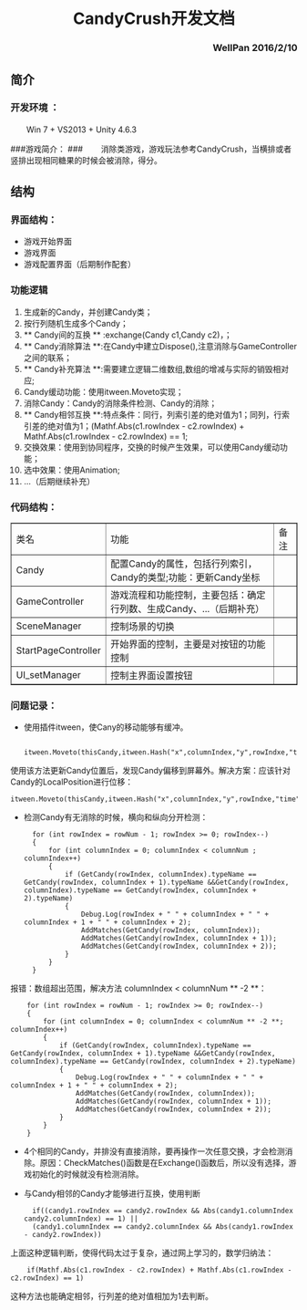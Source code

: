 # <center>CandyCrush开发文档</center> #
### <p align="right">WellPan 2016/2/10</p> ###



## 简介 ##

### 开发环境 ： ###
　　Win 7 + VS2013 + Unity 4.6.3

###游戏简介： ###
　　消除类游戏，游戏玩法参考CandyCrush，当横排或者竖排出现相同糖果的时候会被消除，得分。

## 结构 ##

### 界面结构： ###
* 游戏开始界面
* 游戏界面
* 游戏配置界面（后期制作配套）

### 功能逻辑 ###
1. 生成新的Candy，并创建Candy类；
2. 按行列随机生成多个Candy；
3. ** Candy间的互换 ** :exchange(Candy c1,Candy c2)，；
4. ** Candy消除算法 **:在Candy中建立Dispose(),注意消除与GameController之间的联系；
5. ** Candy补充算法 **:需要建立逻辑二维数组,数组的增减与实际的销毁相对应;
6. Candy缓动功能：使用itween.Moveto实现；
7. 消除Candy：Candy的消除条件检测、Candy的消除；
8. ** Candy相邻互换 **:特点条件：同行，列索引差的绝对值为1；同列，行索引差的绝对值为1；(Mathf.Abs(c1.rowIndex - c2.rowIndex) + Mathf.Abs(c1.rowIndex - c2.rowIndex) == 1;
9. 交换效果：使用到协同程序，交换的时候产生效果，可以使用Candy缓动功能；
10. 选中效果：使用Animation;
5. ...（后期继续补充）

### 代码结构： ###
<table border="1">
	<tr>
		<td>类名</td>
		<td>功能</td>
		<td>备注</td>
	</tr>
	<tr>
		<td>Candy</td>
		<td>配置Candy的属性，包括行列索引，Candy的类型;功能：更新Candy坐标</td>
		<td></td>
	</tr>
	<tr>
		<td>GameController</td>
		<td>
			游戏流程和功能控制，主要包括：确定行列数、生成Candy、...（后期补充）
		</td>
		<td></td>
	</tr>
	<tr>
		<td>SceneManager</td>
		<td>
			控制场景的切换
		</td>
		<td></td>
	</tr>
	<tr>
		<td>StartPageController</td>
		<td>
			开始界面的控制，主要是对按钮的功能控制
		</td>
		<td></td>
	</tr>
	<tr>
		<td>UI_setManager</td>
		<td>
			控制主界面设置按钮
		</td>
		<td></td>
	</tr>
</table>

### 问题记录： ###




- 使用插件itween，使Cany的移动能够有缓冲。

		itween.Moveto(thisCandy,itween.Hash("x",columnIndex,"y",rowIndxe,"time",0.5f));		

使用该方法更新Candy位置后，发现Candy偏移到屏幕外。解决方案：应该针对Candy的LocalPosition进行位移：

	itween.Moveto(thisCandy,itween.Hash("x",columnIndex,"y",rowIndxe,"time",0.5f,**"islocal",true**));


 

- 检测Candy有无消除的时候，横向和纵向分开检测：

		for (int rowIndex = rowNum - 1; rowIndex >= 0; rowIndex--)
		{
			for (int columnIndex = 0; columnIndex < columnNum ; columnIndex++)
			{
				if (GetCandy(rowIndex, columnIndex).typeName == GetCandy(rowIndex, columnIndex + 1).typeName &&GetCandy(rowIndex, columnIndex).typeName == GetCandy(rowIndex, columnIndex + 2).typeName)
				{
					Debug.Log(rowIndex + " " + columnIndex + " " + columnIndex + 1 + " " + columnIndex + 2);
					AddMatches(GetCandy(rowIndex, columnIndex));
					AddMatches(GetCandy(rowIndex, columnIndex + 1));
					AddMatches(GetCandy(rowIndex, columnIndex + 2));
				}
			}
		}
报错：数组超出范围，解决方法 columnIndex < columnNum ** -2 **：

		for (int rowIndex = rowNum - 1; rowIndex >= 0; rowIndex--)
		{
			for (int columnIndex = 0; columnIndex < columnNum ** -2 **; columnIndex++)
			{
				if (GetCandy(rowIndex, columnIndex).typeName == GetCandy(rowIndex, columnIndex + 1).typeName &&GetCandy(rowIndex, columnIndex).typeName == GetCandy(rowIndex, columnIndex + 2).typeName)
				{
					Debug.Log(rowIndex + " " + columnIndex + " " + columnIndex + 1 + " " + columnIndex + 2);
					AddMatches(GetCandy(rowIndex, columnIndex));
					AddMatches(GetCandy(rowIndex, columnIndex + 1));
					AddMatches(GetCandy(rowIndex, columnIndex + 2));
				}
			}
		}


- 4个相同的Candy，并排没有直接消除，要再操作一次任意交换，才会检测消除。原因：CheckMatches()函数是在Exchange()函数后，所以没有选择，游戏初始化的时候就没有检测消除。

- 与Candy相邻的Candy才能够进行互换，使用判断

		if((candy1.rowIndex == candy2.rowIndex && Abs(candy1.columnIndex candy2.columnIndex) == 1) || 
		(candy1.columnIndex == candy2.columnIndex && Abs(candy1.rowIndex - candy2.rowIndex))
上面这种逻辑判断，使得代码太过于复杂，通过网上学习的，数学归纳法：

		if(Mathf.Abs(c1.rowIndex - c2.rowIndex) + Mathf.Abs(c1.rowIndex - c2.rowIndex) == 1) 
这种方法也能确定相邻，行列差的绝对值相加为1去判断。